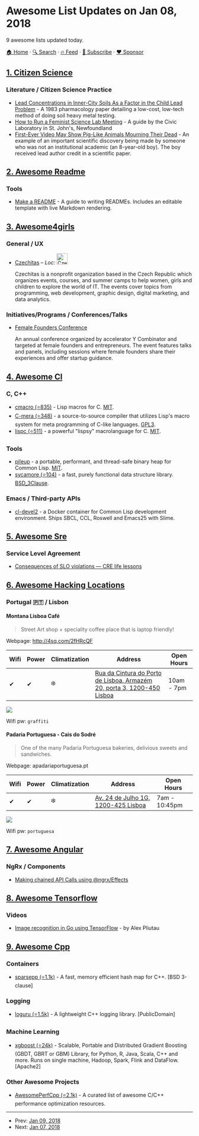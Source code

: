 # Awesome List Updates on Jan 08, 2018

9 awesome lists updated today.

[🏠 Home](/README.md) · [🔍 Search](https://www.trackawesomelist.com/search/) · [🔥 Feed](https://www.trackawesomelist.com/rss.xml) · [📮 Subscribe](https://trackawesomelist.us17.list-manage.com/subscribe?u=d2f0117aa829c83a63ec63c2f&id=36a103854c) · [❤️  Sponsor](https://github.com/sponsors/theowenyoung)



## [1. Citizen Science](/content/dylanrees/citizen-science/README.md)

### Literature / Citizen Science Practice

*   [Lead Concentrations in Inner-City Soils As a Factor in the Child Lead Problem](https://www.ncbi.nlm.nih.gov/pmc/articles/PMC1651267/pdf/amjph00647-0022.pdf) - A 1983 pharmacology paper detailing a low-cost, low-tech method of doing soil heavy metal testing.
*   [How to Run a Feminist Science Lab Meeting](https://civiclaboratory.nl/2017/03/31/how-to-run-a-feminist-science-lab-meeting/) - A guide by the Civic Laboratory in St. John's, Newfoundland
*   [First-Ever Video May Show Pig-Like Animals Mourning Their Dead](https://news.nationalgeographic.com/2017/12/animals-grieving-peccaries-death-mourning/) - An example of an important scientific discovery being made by someone who was not an institutional academic (an 8-year-old boy).  The boy received lead author credit in a scientific paper.

## [2. Awesome Readme](/content/matiassingers/awesome-readme/README.md)

### Tools

*   [Make a README](https://www.makeareadme.com/) - A guide to writing READMEs. Includes an editable template with live Markdown rendering.

## [3. Awesome4girls](/content/cristianoliveira/awesome4girls/README.md)

### General / UX

*   [Czechitas](https://www.czechitas.cz/) – *Loc:* <img src="https://upload.wikimedia.org/wikipedia/commons/c/cb/Flag_of_the_Czech_Republic.svg" alt="Czech Republic" width="30">

    Czechitas is a nonprofit organization based in the Czech Republic which organizes events, courses, and summer camps to help women, girls and children to explore the world of IT. The events cover topics from programming, web development, graphic design, digital marketing, and data analytics.

### Initiatives/Programs / Conferences/Talks

*   [Female Founders Conference](http://www.femalefoundersconference.org/)

    An annual conference organized by accelerator Y Combinator and targeted at female founders and entrepreneurs. The event features talks and panels, including sessions where female founders share their experiences and offer startup guidance.

## [4. Awesome Cl](/content/CodyReichert/awesome-cl/README.md)

### C, C++

*   [cmacro (⭐835)](https://github.com/eudoxia0/cmacro) - Lisp macros for C. [MIT](https://opensource.org/licenses/MIT).
*   [C-mera (⭐348)](https://github.com/kiselgra/c-mera) - a source-to-source compiler that utilizes Lisp's macro system for meta programming of C-like languages. [GPL3](http://www.gnu.org/copyleft/gpl.html).
*   [lispc (⭐511)](https://github.com/eratosthenesia/lispc) - a powerful "lispsy" macrolanguage for C. [MIT](https://opensource.org/licenses/MIT).

### Tools

*   [pileup](http://nikodemus.github.io/pileup/) - a portable, performant, and thread-safe binary heap for Common Lisp. [MIT](https://opensource.org/licenses/MIT).
*   [sycamore (⭐104)](https://github.com/ndantam/sycamore) -  a fast, purely functional data structure library. [BSD\_3Clause](https://directory.fsf.org/wiki/License:BSD_3Clause).

### Emacs / Third-party APIs

*   [cl-devel2](https://hub.docker.com/r/eshamster/cl-devel2/) - a Docker container for Common Lisp development environment. Ships SBCL, CCL, Roswell and Emacs25 with Slime.

## [5. Awesome Sre](/content/dastergon/awesome-sre/README.md)

### Service Level Agreement

*   [Consequences of SLO violations — CRE life lessons](https://cloudplatform.googleblog.com/2018/01/consequences-of-SLO-violations-CRE-life-lessons.html)

## [6. Awesome Hacking Locations](/content/daviddias/awesome-hacking-locations/README.md)

### Portugal 🇵🇹 / Lisbon

#### Montana Lisboa Café

> Street Art shop + speciality coffee place that is laptop friendly!

Webpage: <http://4sq.com/2fHRcQF>

| Wifi | Power | Climatization | Address                                                                                                     | Open Hours |
| ---- | ----- | ------------- | ----------------------------------------------------------------------------------------------------------- | ---------- |
| ✔    | ✔     | ❄️            | [Rua da Cintura do Porto de Lisboa, Armazém 20, porta 3, 1200-450 Lisboa](https://goo.gl/maps/1rmr8E1WBzH2) | 10am - 7pm |

![](http://beta.speedtest.net/result/6938533453.png)

Wifi pw: `graffiti`
#### Padaria Portuguesa - Cais do Sodré

> One of the many Padaria Portuguesa bakeries, delivious sweets and sandwiches.

Webpage: apadariaportuguesa.pt

| Wifi | Power | Climatization | Address                                                                | Open Hours    |
| ---- | ----- | ------------- | ---------------------------------------------------------------------- | ------------- |
| ✔    | ✔     | ❄️            | [Av. 24 de Julho 1G, 1200-425 Lisboa](https://goo.gl/maps/6szBk5Tsaaq) | 7am - 10:45pm |

![](http://beta.speedtest.net/result/6946089256.png)

Wifi pw: `portuguesa`

## [7. Awesome Angular](/content/PatrickJS/awesome-angular/README.md)

### NgRx / Components

*   [Making chained API Calls using @ngrx/Effects](https://gist.github.com/peterbsmith2/ce94c0a5ddceb99bab24a761731d1f07)

## [8. Awesome Tensorflow](/content/jtoy/awesome-tensorflow/README.md)

### Videos

*   [Image recognition in Go using TensorFlow](https://youtu.be/P8MZ1Z2LHrw) -  by Alex Pliutau

## [9. Awesome Cpp](/content/fffaraz/awesome-cpp/README.md)

### Containers

*   [sparsepp (⭐1.1k)](https://github.com/greg7mdp/sparsepp) - A fast, memory efficient hash map for C++. \[BSD 3-clause]

### Logging

*   [loguru (⭐1.5k)](https://github.com/emilk/loguru) - A lightweight C++ logging library. \[PublicDomain]

### Machine Learning

*   [xgboost (⭐24k)](https://github.com/dmlc/xgboost) - Scalable, Portable and Distributed Gradient Boosting (GBDT, GBRT or GBM) Library, for Python, R, Java, Scala, C++ and more. Runs on single machine, Hadoop, Spark, Flink and DataFlow. \[Apache2]

### Other Awesome Projects

*   [AwesomePerfCpp (⭐2.1k)](https://github.com/fenbf/AwesomePerfCpp) - A curated list of awesome C/C++ performance optimization resources.

---

- Prev: [Jan 09, 2018](/content/2018/01/09/README.md)
- Next: [Jan 07, 2018](/content/2018/01/07/README.md)
